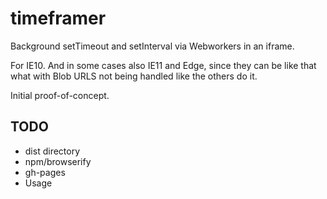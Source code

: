 # timeframer

Background setTimeout and setInterval via Webworkers in an iframe.

For IE10. And in some cases also IE11 and Edge, since they can be like that what with Blob URLS not being handled like the others do it.
 
Initial proof-of-concept.

## TODO

* dist directory
* npm/browserify
* gh-pages
* Usage